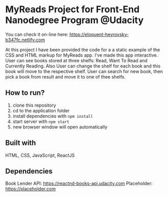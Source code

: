 # MyReads Project for Front-End Nanodegree Program @Udacity

You can check it on-line here: https://eloquent-heyrovsky-b347fc.netlify.com

At this project I have been provided the code for a a static example of the CSS and HTML markup for MyReads app. I've made this app interactive. User can see books stored at three shelfs: Read, Want To Read and Currently Reading. Also User can change the shelf for each book and this book will move to the respective shelf. User can search for new book, then pick a book from result and move it to one of thee shelfs.


## How to run?
1. clone this repository
2. cd to the application folder
3. install dependencies with `npm install`
4. start server with `npm start`
5. new browser window will open automatically

## Built with
HTML, CSS, JavaScript, ReactJS

## Dependencies
Book Lender API: https://reactnd-books-api.udacity.com
Placeholder: https://placeholder.com
